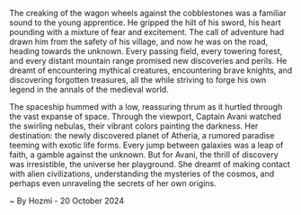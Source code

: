 
The creaking of the wagon wheels against the cobblestones was a familiar sound to the young apprentice. He gripped the hilt of his sword, his heart pounding with a mixture of fear and excitement. The call of adventure had drawn him from the safety of his village, and now he was on the road, heading towards the unknown. Every passing field, every towering forest, and every distant mountain range promised new discoveries and perils.  He dreamt of encountering mythical creatures, encountering brave knights, and discovering forgotten treasures, all the while striving to forge his own legend in the annals of the medieval world.

The spaceship hummed with a low, reassuring thrum as it hurtled through the vast expanse of space.  Through the viewport, Captain Avani watched the swirling nebulas, their vibrant colors painting the darkness. Her destination: the newly discovered planet of Atheria, a rumored paradise teeming with exotic life forms.  Every jump between galaxies was a leap of faith, a gamble against the unknown. But for Avani, the thrill of discovery was irresistible, the universe her playground.  She dreamt of making contact with alien civilizations, understanding the mysteries of the cosmos, and perhaps even unraveling the secrets of her own origins. 

~ By Hozmi - 20 October 2024
